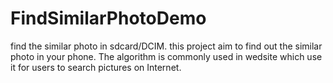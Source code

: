 # FindSimilarPhotoDemo
find the similar photo in sdcard/DCIM.
this project aim to find out the similar photo in your phone. The algorithm is commonly used in wedsite which use it for users
to search pictures on Internet.
